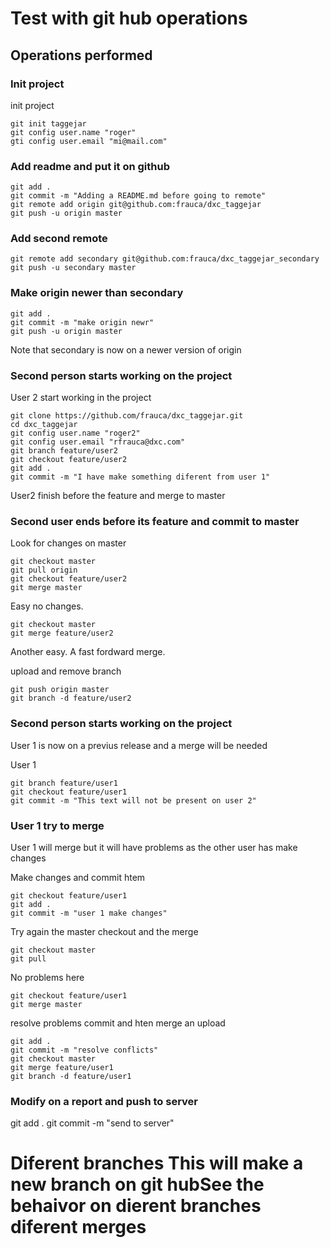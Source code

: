 # Test with git hub operations


## Operations performed


### Init project

init project

```shell
git init taggejar
git config user.name "roger"
gti config user.email "mi@mail.com"
```

### Add readme and put it on github

```shell
git add .
git commit -m "Adding a README.md before going to remote"
git remote add origin git@github.com:frauca/dxc_taggejar
git push -u origin master
```
### Add second remote


```shell
git remote add secondary git@github.com:frauca/dxc_taggejar_secondary
git push -u secondary master
```

### Make origin newer than secondary

```shell
git add .
git commit -m "make origin newr"
git push -u origin master
```
Note that secondary is now on a newer version of origin

### Second person starts working on the project

User 2 start working in the project

```shell
git clone https://github.com/frauca/dxc_taggejar.git
cd dxc_taggejar
git config user.name "roger2"
git config user.email "rfrauca@dxc.com"
git branch feature/user2
git checkout feature/user2
git add .
git commit -m "I have make something diferent from user 1"
```

User2 finish before the feature and merge to master

### Second user ends before its feature and commit to master

Look for changes on master

```shell
git checkout master
git pull origin
git checkout feature/user2
git merge master
```

Easy no changes.
```shell
git checkout master
git merge feature/user2
```

Another easy. A fast fordward merge.

upload and remove branch

```shell
git push origin master
git branch -d feature/user2
```

### Second person starts working on the project

User 1 is now on a previus release and a merge will be needed

User 1

```shell
git branch feature/user1
git checkout feature/user1
git commit -m "This text will not be present on user 2"
```

### User 1 try to merge

User 1 will merge but it will have problems as the other user has make changes

Make changes and commit htem

```shell
git checkout feature/user1
git add .
git commit -m "user 1 make changes"
```
Try again the master checkout and the merge

```shell
git checkout master
git pull
```
No problems here

```shell
git checkout feature/user1
git merge master
```

resolve problems commit and hten merge an upload

```shell
git add .
git commit -m "resolve conflicts"
git checkout master
git merge feature/user1
git branch -d feature/user1
```
### Modify on a report and push to server

git add .
git commit -m "send to server"
# Diferent branches This will make a new branch on git hubSee the behaivor on dierent branches diferent merges